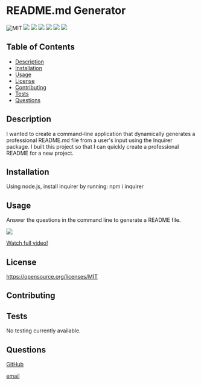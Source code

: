  # README.md Generator
   
   ![MIT](https://img.shields.io/badge/license-MIT-blueviolet)
   <img src="https://img.shields.io/badge/Javascript-yellow" />
   <img src="https://img.shields.io/badge/jQuery-blue"  />
   <img src="https://img.shields.io/badge/-node.js-green" />
   <img src="https://img.shields.io/badge/-inquirer-red" >
   <img src="https://img.shields.io/badge/-screencastify-lightgrey" />
   <img src="https://img.shields.io/badge/-json-orange" />
   
  ## Table of Contents
  * [Description](#description)
  * [Installation](#installation)
  * [Usage](#usage)
  * [License](#license)
  * [Contributing](#contributing)
  * [Tests](#tests)
  * [Questions](#questions)

## Description
   I wanted to create a command-line application that dynamically generates a professional README.md file from a user's input using the Inquirer package.
   I built this project so that I can quickly create a professional README for a new project.
        

## Installation
 Using node.js, install inquirer by running: npm i inquirer

## Usage
 Answer the questions in the command line to generate a README file.
 
![](readmevideo.gif)

[Watch full video!](https://watch.screencastify.com/v/cv0fxIZLsGQqpt7K4rur)

## License
 https://opensource.org/licenses/MIT

## Contributing
        

## Tests
No testing currently available.

## Questions
[GitHub](https://github.com/pamelac21)

[email](mailto:pamelac021@gmail.com)
